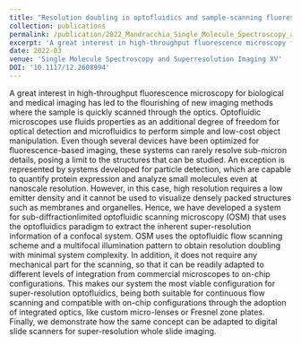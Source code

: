 ```yaml
---
title: "Resolution doubling in optofluidics and sample-scanning fluorescence microscopy"
collection: publications
permalink: /publication/2022_Mandracchia_Single_Molecule_Spectroscopy_and_Superresolution_Imaging_XV
excerpt: 'A great interest in high-throughput fluorescence microscopy for biological and medical imaging has led to the flourishing of new imaging methods where the sample is quickly scanned through the optics. Optofluidic microscopes use fluids&apos; properties as an additional degree of freedom for optical detection and microfluidics to perform simple and low-cost object manipulation. Even though several devices have been optimized for fluorescence-based imaging, these systems can rarely resolve sub-micron details, posing a limit to the structures that can be studied. An exception is represented by systems developed for particle detection, which are capable to quantify protein expression and analyze small molecules even at nanoscale resolution. However, in this case, high resolution requires a low emitter density and it cannot be used to visualize densely packed structures such as membranes and organelles. Hence, we have developed a system for sub-diffractionlimited optofluidic scanning microscopy (OSM) that uses the optofluidics paradigm to extract the inherent super-resolution information of a confocal system. OSM uses the optofluidic flow scanning scheme and a multifocal illumination pattern to obtain resolution doubling with minimal system complexity. In addition, it does not require any mechanical part for the scanning, so that it can be readily adapted to different levels of integration from commercial microscopes to on-chip configurations. This makes our system the most viable configuration for super-resolution optofluidics, being both suitable for continuous flow scanning and compatible with on-chip configurations through the adoption of integrated optics, like custom micro-lenses or Fresnel zone plates. Finally, we demonstrate how the same concept can be adapted to digital slide scanners for super-resolution whole slide imaging.'
date: 2022-03
venue: 'Single Molecule Spectroscopy and Superresolution Imaging XV'
DOI: '10.1117/12.2608994'
---
```

A great interest in high-throughput fluorescence microscopy for biological and medical imaging has led to the flourishing of new imaging methods where the sample is quickly scanned through the optics. Optofluidic microscopes use fluids properties as an additional degree of freedom for optical detection and microfluidics to perform simple and low-cost object manipulation. Even though several devices have been optimized for fluorescence-based imaging, these systems can rarely resolve sub-micron details, posing a limit to the structures that can be studied. An exception is represented by systems developed for particle detection, which are capable to quantify protein expression and analyze small molecules even at nanoscale resolution. However, in this case, high resolution requires a low emitter density and it cannot be used to visualize densely packed structures such as membranes and organelles. Hence, we have developed a system for sub-diffractionlimited optofluidic scanning microscopy (OSM) that uses the optofluidics paradigm to extract the inherent super-resolution information of a confocal system. OSM uses the optofluidic flow scanning scheme and a multifocal illumination pattern to obtain resolution doubling with minimal system complexity. In addition, it does not require any mechanical part for the scanning, so that it can be readily adapted to different levels of integration from commercial microscopes to on-chip configurations. This makes our system the most viable configuration for super-resolution optofluidics, being both suitable for continuous flow scanning and compatible with on-chip configurations through the adoption of integrated optics, like custom micro-lenses or Fresnel zone plates. Finally, we demonstrate how the same concept can be adapted to digital slide scanners for super-resolution whole slide imaging.
